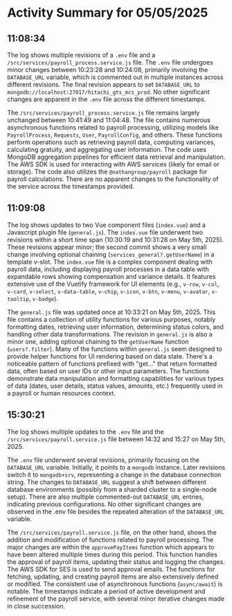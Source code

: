 # Activity Summary for 05/05/2025

## 11:08:34
The log shows multiple revisions of a `.env` file and a `/src/services/payroll_process.service.js` file.  The `.env` file undergoes minor changes between 10:23:28 and 10:24:08, primarily involving the `DATABASE_URL` variable, which is commented out in multiple instances across different revisions. The final revision appears to set `DATABASE_URL` to `mongodb://localhost:27017/hitachi_gts_mcs_prod`. No other significant changes are apparent in the `.env` file across the different timestamps.

The `/src/services/payroll_process.service.js` file remains largely unchanged between 10:41:49 and 11:04:48.  The file contains numerous asynchronous functions related to payroll processing, utilizing models like `PayrollProcess`, `Requests`, `User`, `PayrollConfig`, and others. These functions perform operations such as retrieving payroll data, computing variances, calculating gratuity, and aggregating user information.  The code uses MongoDB aggregation pipelines for efficient data retrieval and manipulation. The AWS SDK is used for interacting with AWS services (likely for email or storage).  The code also utilizes the `@nathangroup/payroll` package for payroll calculations. There are no apparent changes to the functionality of the service across the timestamps provided.


## 11:09:08
The log shows updates to two Vue component files (`index.vue`) and a Javascript plugin file (`general.js`).  The `index.vue` file underwent two revisions within a short time span (10:30:19 and 10:31:28 on May 5th, 2025).  These revisions appear minor; the second commit shows a very small change involving optional chaining (`services_general?.getUserName`) in a template v-slot.  The `index.vue` file is a complex component dealing with payroll data, including displaying payroll processes in a data table with expandable rows showing compensation and variance details. It features extensive use of the Vuetify framework for UI elements (e.g., `v-row`, `v-col`, `v-card`, `v-select`, `v-data-table`, `v-chip`, `v-icon`, `v-btn`, `v-menu`, `v-avatar`, `v-tooltip`, `v-badge`).

The `general.js` file was updated once at 10:33:21 on May 5th, 2025. This file contains a collection of utility functions for various purposes, notably formatting dates, retrieving user information, determining status colors, and handling other data transformations.  The revision in `general.js` is also a minor one, adding optional chaining to the `getUserName` function (`users?.filter`).  Many of the functions within `general.js` seem designed to provide helper functions for UI rendering based on data state.  There's a noticeable pattern of functions prefixed with "get..." that return formatted data, often based on user IDs or other input parameters.  The functions demonstrate data manipulation and formatting capabilities for various types of data (dates, user details, status values, amounts, etc.) frequently used in a payroll or human resources context.


## 15:30:21
The log shows multiple updates to the `.env` file and the `/src/services/payroll.service.js` file between 14:32 and 15:27 on May 5th, 2025.

The `.env` file underwent several revisions, primarily focusing on the `DATABASE_URL` variable.  Initially, it points to a  `mongodb` instance.  Later revisions switch it to `mongodb+srv`, representing a change in the database connection string.  The changes to `DATABASE_URL` suggest a shift between different database environments (possibly from a sharded cluster to a single-node setup).  There are also multiple commented-out `DATABASE_URL` entries, indicating previous configurations.  No other significant changes are observed in the .env file besides the repeated alteration of the `DATABASE_URL` variable.

The `/src/services/payroll.service.js` file, on the other hand, shows the addition and modification of functions related to payroll processing.  The major changes are within the `approvePayItems` function which appears to have been altered multiple times during this period. This function handles the approval of payroll items, updating their status and logging the changes.  The AWS SDK for SES is used to send approval emails. The functions for fetching, updating, and creating payroll items are also extensively defined or modified.  The consistent use of asynchronous functions (`async/await`) is notable.  The timestamps indicate a period of active development and refinement of the payroll service, with several minor iterative changes made in close succession.

